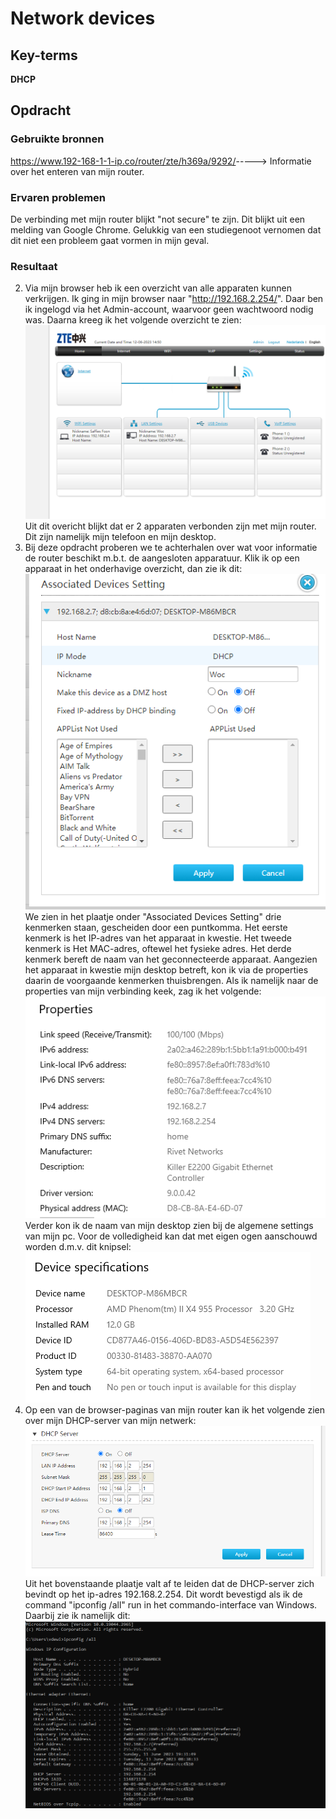 # Network devices


## Key-terms
**DHCP**

## Opdracht
### Gebruikte bronnen
<https://www.192-168-1-1-ip.co/router/zte/h369a/9292/>-----> Informatie over het enteren van mijn router. 

### Ervaren problemen
De verbinding met mijn router blijkt "not secure" te zijn. Dit blijkt uit een melding van Google Chrome. Gelukkig van een studiegenoot vernomen dat dit niet een probleem gaat vormen in mijn geval.  

### Resultaat
2. Via mijn browser heb ik een overzicht van alle apparaten kunnen verkrijgen. Ik ging in mijn browser naar "http://192.168.2.254/". Daar ben ik ingelogd via het Admin-account, waarvoor geen wachtwoord nodig was. Daarna kreeg ik het volgende overzicht te zien:  
![screen_apparaten](./Mijn_devices.PNG) Uit dit overicht blijkt dat er 2 apparaten verbonden zijn met mijn router. Dit zijn namelijk mijn telefoon en mijn desktop.   
3. Bij deze opdracht proberen we te achterhalen over wat voor informatie de router beschikt m.b.t. de aangesloten apparatuur. Klik ik op een apparaat in het onderhavige overzicht, dan zie ik dit:  
![snippet_info_device](./Snip_info_device.PNG)   
We zien in het plaatje onder "Associated Devices Setting" drie kenmerken staan, gescheiden door een puntkomma. Het eerste kenmerk is het IP-adres van het apparaat in kwestie. Het tweede kenmerk is Het MAC-adres, oftewel het fysieke adres. Het derde kenmerk bereft de naam van het geconnecteerde apparaat. Aangezien het apparaat in kwestie mijn desktop betreft, kon ik via de properties daarin de voorgaande kenmerken thuisbrengen. Als ik namelijk naar de properties van mijn verbinding keek, zag ik het volgende:  
![desktop_verbinding](./Snip_properties_connection_Desktop.PNG)  
Verder kon ik de naam van mijn desktop zien bij de algemene settings van mijn pc. Voor de volledigheid kan dat met eigen ogen aanschouwd worden d.m.v. dit knipsel:  
![knipsel_Host_name](./Snip_Host_Name.PNG)
4. Op  een van de browser-paginas van mijn router kan ik het volgende zien over mijn DHCP-server van mijn netwerk:  
![knipsel_DHCP](./Knipsel_mijn_DHCP_server.PNG)  
Uit het bovenstaande plaatje valt af te leiden dat de DHCP-server zich bevindt op het ip-adres 192.168.2.254. Dit wordt bevestigd als ik de command "ipconfig /all" run in het commando-interface van Windows. Daarbij zie ik namelijk dit:  
![knipsel_ip_config](./Snip_ipconfig.PNG)

